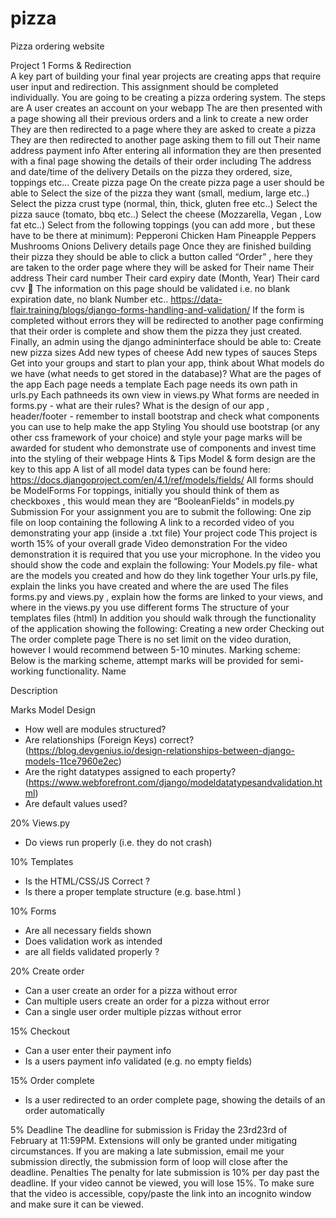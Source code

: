 # pizza
Pizza ordering website

Project 1  Forms & Redirection  
A key part of building your final year projects are creating apps that require user input and redirection.  This assignment should be completed individually.
You are going to be creating a pizza ordering system. The steps are
A user creates an account on your webapp
The are then presented with a page showing all their previous orders and a link to create a new order
They are then redirected to a page where they are asked to create a pizza
They are then redirected to another page asking them to fill out
Their name
address
payment info
After entering all information they are then presented with a final page showing the details of their order including
The address and date/time of the delivery
Details on the pizza they ordered, size, toppings etc…
Create pizza page
On the create pizza page a user should be able to
Select the size of the pizza they want (small, medium, large etc..)
Select the pizza crust type (normal, thin, thick, gluten free etc..)
Select the pizza sauce (tomato, bbq etc..) 
Select the cheese (Mozzarella, Vegan , Low fat etc..) 
Select from the following toppings (you can add more , but these have to be there at minimum):
Pepperoni
Chicken
Ham
Pineapple
Peppers
Mushrooms
Onions
Delivery details page
Once they are finished building their pizza they should be able to click a button called “Order” , here they are taken to the order page where they will be asked for
Their name
Their address
Their card number
Their card expiry date (Month, Year) 
Their card cvv
🚨
The information on this page should be validated i.e. no blank expiration date, no blank Number etc.. https://data-flair.training/blogs/django-forms-handling-and-validation/
If the form is completed without errors they will be redirected to another page confirming that their order is complete and show them the pizza they just created. 
Finally, an admin using the django admininterface should be able to:
Create new pizza sizes
Add new types of cheese
Add new types of sauces
Steps
Get into your groups and start to plan your app, think about
What models do we have (what needs to get stored in the database)? 
What are the pages of the app
Each page needs a template 
Each page needs its own path in urls.py 
Each pathneeds its own view in views.py 
What forms are needed in forms.py - what are their rules? 
What is the design of our app , header/footer - remember to install bootstrap and check what components you can use to help make the app 
Styling
You should use bootstrap (or any other css framework of your choice) and style your page marks will be awarded for student who demonstrate use of components and invest time into the styling of their webpage 
Hints & Tips
Model & form design are the key to this app
A list of all model data types can be found here: https://docs.djangoproject.com/en/4.1/ref/models/fields/
All forms should be ModelForms
For toppings, initially you should think of them as checkboxes , this would mean they are “BooleanFields” in models.py
Submission
For your assignment you are to submit the following:
One zip file on loop containing the following
A link to a recorded video of you demonstrating your app (inside a .txt file)
Your project code
This project is worth 15% of your overall grade
Video demonstration
For the video demonstration it is required that you use your microphone. In the video you should show the code and explain the following:
Your Models.py file- what are the models you created and how do they link together
Your urls.py file, explain the links you have created and where the are used 
The files forms.py and views.py , explain how the forms are linked to your views, and where in the views.py you use different forms
The structure of your templates files (html)
In addition you should walk through the functionality of the application showing the following:
Creating a new order 
Checking out 
The order complete page
There is no set limit on the video duration, however I would recommend between 5-10 minutes.
Marking scheme:
Below is the marking scheme, attempt marks will be provided for semi-working functionality.
Name
	
Description
	
Marks
Model Design
	
- How well are modules structured? 
- Are relationships (Foreign Keys) correct? (https://blog.devgenius.io/design-relationships-between-django-models-11ce7960e2ec)
- Are the right datatypes assigned to each property?  (https://www.webforefront.com/django/modeldatatypesandvalidation.html)
- Are default values used?
	
20%
Views.py
	
- Do views run properly (i.e. they do not crash)
	
10%
Templates
	
- Is the HTML/CSS/JS Correct ?
- Is there a proper template structure (e.g. base.html ) 
	
10%
Forms
	
- Are all necessary fields shown
- Does validation work as intended 
- are all fields validated properly ? 
	
20%
Create order
	
- Can a user create an order for a pizza without error
- Can multiple users create an order for a pizza without error
- Can a single user order multiple pizzas without error
	
15%
Checkout
	
- Can a user enter their payment info 
- Is a users payment info validated (e.g. no empty fields) 
	
15%
Order complete
	
- Is a user redirected to an order complete page, showing the details of an order automatically
	
5%
Deadline
The deadline for submission is Friday the 23rd23rd﻿ of February at 11:59PM. Extensions will only be granted under mitigating circumstances. 
If you are making a late submission, email me your submission directly, the submission form of loop will close after the deadline. 
Penalties
The penalty for late submission is 10% per day past the deadline.
If your video cannot be viewed, you will lose 15%. To make sure that the video is accessible, copy/paste the link into an incognito window and make sure it can be viewed. 

